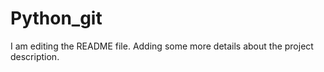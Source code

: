 # Python_git

I am editing the README file. Adding some more details about the project description.
